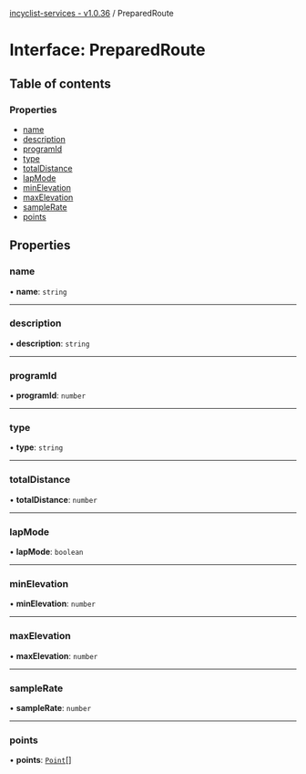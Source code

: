 [incyclist-services - v1.0.36](../README.md) / PreparedRoute

# Interface: PreparedRoute

## Table of contents

### Properties

- [name](PreparedRoute.md#name)
- [description](PreparedRoute.md#description)
- [programId](PreparedRoute.md#programid)
- [type](PreparedRoute.md#type)
- [totalDistance](PreparedRoute.md#totaldistance)
- [lapMode](PreparedRoute.md#lapmode)
- [minElevation](PreparedRoute.md#minelevation)
- [maxElevation](PreparedRoute.md#maxelevation)
- [sampleRate](PreparedRoute.md#samplerate)
- [points](PreparedRoute.md#points)

## Properties

### name

• **name**: `string`

___

### description

• **description**: `string`

___

### programId

• **programId**: `number`

___

### type

• **type**: `string`

___

### totalDistance

• **totalDistance**: `number`

___

### lapMode

• **lapMode**: `boolean`

___

### minElevation

• **minElevation**: `number`

___

### maxElevation

• **maxElevation**: `number`

___

### sampleRate

• **sampleRate**: `number`

___

### points

• **points**: [`Point`](Point.md)[]
